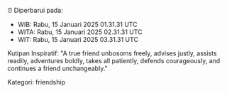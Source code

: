 ⏰ Diperbarui pada:
- WIB: Rabu, 15 Januari 2025 01.31.31 UTC
- WITA: Rabu, 15 Januari 2025 02.31.31 UTC
- WIT: Rabu, 15 Januari 2025 03.31.31 UTC

Kutipan Inspiratif:
"A true friend unbosoms freely, advises justly, assists readily, adventures boldly, takes all patiently, defends courageously, and continues a friend unchangeably."


Kategori: friendship

